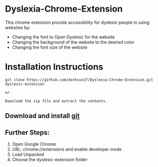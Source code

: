 # Dyslexia-Chrome-Extension

This chrome extension provide accessibility for dyslexic people in using websites by:
 - Changing the font to Open Dyslexic for the website
 - Changing the background of the website to the desired color
 - Changing the font size of the website
 
 # Installation Instructions
 
```
git clone https://github.com/darksun27/Dyslexia-Chrome-Extension.git dyslexic-extension

or

Download the zip file and extract the contents.
```

## Download and install [git](https://git-scm.com/book/en/v2/Getting-Started-Installing-Git)

## Further Steps:

1. Open Google Chrome
2. URL: chrome://extensions and enable developer mode
3. Load Unpacked
4. Choose the dyslexic-extension folder
